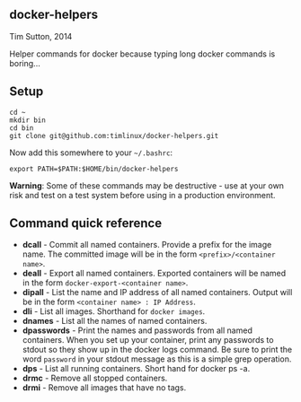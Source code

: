## docker-helpers

Tim Sutton, 2014

Helper commands for docker because typing long docker commands is boring...


## Setup

```
cd ~
mkdir bin
cd bin
git clone git@github.com:timlinux/docker-helpers.git
```

Now add this somewhere to your ``~/.bashrc``:

```
export PATH=$PATH:$HOME/bin/docker-helpers
```

**Warning**: Some of these commands may be destructive - use at your own risk
and test on a test system before using in a production environment.

## Command quick reference

* **dcall** - Commit all named containers. Provide a prefix for the image name.
  The committed image will be in the form ``<prefix>/<container name>``.
* **deall** - Export all named containers. Exported containers will be named
  in the form ``docker-export-<container name>``.
* **dipall** - List the name and IP address of all named containers. Output 
  will be in the form ``<container name> : IP Address``. 
* **dli** - List all images. Shorthand for ``docker images``.
* **dnames** - List all the names of named containers.
* **dpasswords** - Print the names and passwords from all named containers.
  When you set up your container, print any passwords to stdout so they show up
  in the docker logs command. Be sure to print the word ``password`` in your
  stdout message as this is a simple grep operation.
* **dps** - List all running containers. Short hand for docker ps -a.
* **drmc** - Remove all stopped containers.
* **drmi** - Remove all images that have no tags.

